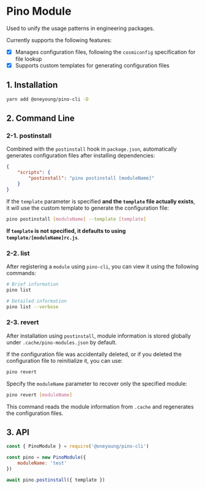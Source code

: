 # Pino Module

Used to unify the usage patterns in engineering packages.

Currently supports the following features:

- [x] Manages configuration files, following the `cosmiconfig` specification for file lookup
- [x] Supports custom templates for generating configuration files

## 1. Installation

```bash
yarn add @oneyoung/pino-cli -D
```

## 2. Command Line

### 2-1. postinstall

Combined with the `postinstall` hook in `package.json`, automatically generates configuration files after installing dependencies:

```json
{
	"scripts": {
		"postinstall": "pino postinstall [moduleName]"
	}
}
```

If the `template` parameter is specified **and the `template` file actually exists**, it will use the custom template to generate the configuration file:

```bash
pino postinstall [moduleName] --template [template]
```

**If `template` is not specified, it defaults to using `template/[moduleName]rc.js`**.

### 2-2. list

After registering a `module` using `pino-cli`, you can view it using the following commands:

```bash
# Brief information
pino list

# Detailed information
pino list --verbose
```

### 2-3. revert

After installation using `postinstall`, module information is stored globally under `.cache/pino-modules.json` by default.

If the configuration file was accidentally deleted, or if you deleted the configuration file to reinitialize it, you can use:

```bash
pino revert
```

Specify the `moduleName` parameter to recover only the specified module:

```bash
pino revert [moduleName]
```

This command reads the module information from `.cache` and regenerates the configuration files.

## 3. API

```js
const { PinoModule } = require('@oneyoung/pino-cli')

const pino = new PinoModule({
	moduleName: 'test'
})

await pino.postinstall({ template })
```

